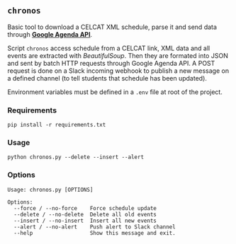 ## `chronos`

Basic tool to download a CELCAT XML schedule, parse it and send data through [__Google Agenda API__](https://developers.google.com/google-apps/calendar/).

Script `chronos` access schedule from a CELCAT link, XML data and all events are extracted with *BeautifulSoup*. 
Then they are formated into JSON and sent by batch HTTP requests through Google Agenda API. A POST request is done on a Slack incoming webhook to publish a new message on a defined channel (to tell students that schedule has been updated).

Environment variables must be defined in a `.env` file at root of the project.


### Requirements

```
pip install -r requirements.txt
```

### Usage

```
python chronos.py --delete --insert --alert
```

### Options

```
Usage: chronos.py [OPTIONS]

Options:
  --force / --no-force    Force schedule update
  --delete / --no-delete  Delete all old events
  --insert / --no-insert  Insert all new events
  --alert / --no-alert    Push alert to Slack channel
  --help                  Show this message and exit.
```